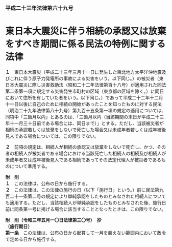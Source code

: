 ### 平成二十三年法律第六十九号  
# 東日本大震災に伴う相続の承認又は放棄をすべき期間に係る民法の特例に関する法律  
  
**１**　東日本大震災（平成二十三年三月十一日に発生した東北地方太平洋沖地震及びこれに伴う原子力発電所の事故による災害をいう。以下同じ。）の被災者（東日本大震災に際し災害救助法（昭和二十二年法律第百十八号）が適用された同法第二条第一項に規定する災害発生市町村の区域（東京都の区域を除く。）に同日において住所を有していた者をいう。以下同じ。）であって平成二十二年十二月十一日以後に自己のために相続の開始があったことを知ったものに対する民法（明治二十九年法律第八十九号）第九百十五条第一項の規定の適用については、同項中「三箇月以内」とあるのは、「三箇月以内（当該期間の末日が平成二十三年十一月三十日前である場合には、同日まで）」とする。ただし、当該被災者が相続の承認若しくは放棄をしないで死亡した場合又は未成年者若しくは成年被後見人である場合については、この限りでない。  
  
**２**　前項の規定は、相続人が相続の承認又は放棄をしないで死亡し、かつ、その者の相続人が被災者である場合における当該死亡した相続人の相続及び相続人が未成年者又は成年被後見人である相続であってその法定代理人が被災者であるものについて準用する。  
  
**附　則**  
**１**　この法律は、公布の日から施行する。  
**２**　この法律は、この法律の施行の日（以下「施行日」という。）前に民法第九百二十一条第二号の規定により単純承認をしたものとみなされた相続人についても適用する。ただし、当該相続人が単純承認をしたものとみなされた後、施行日前に同条第一号に掲げる場合に該当することとなったときは、この限りでない。  
  
**附　則（令和三年五月一〇日法律第三〇号）　抄**  
**（施行期日）**  
**第一条**　この法律は、公布の日から起算して一月を超えない範囲内において政令で定める日から施行する。  
  
